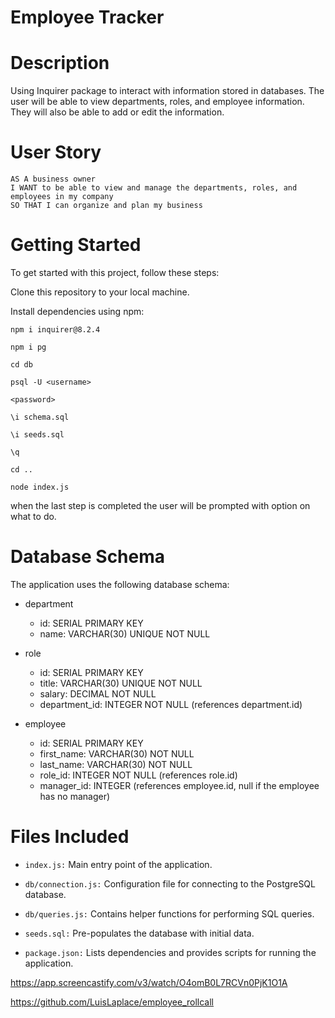 # Employee Tracker

# Description
Using Inquirer package to interact with information stored in databases.  The user will be able to view departments, roles, and employee information.  They will also be able to add or edit the information.

# User Story
```
AS A business owner
I WANT to be able to view and manage the departments, roles, and employees in my company
SO THAT I can organize and plan my business
```

# Getting Started
To get started with this project, follow these steps:

Clone this repository to your local machine.

Install dependencies using npm:
```
npm i inquirer@8.2.4

npm i pg

cd db

psql -U <username>

<password>

\i schema.sql

\i seeds.sql

\q

cd ..

node index.js
```
when the last step is completed the user will be prompted with option on what to do.  

# Database Schema
The application uses the following database schema:

- department

    - id: SERIAL PRIMARY KEY
    - name: VARCHAR(30) UNIQUE NOT NULL

- role

    - id: SERIAL PRIMARY KEY
    - title: VARCHAR(30) UNIQUE NOT NULL
    - salary: DECIMAL NOT NULL
    - department_id: INTEGER NOT NULL (references department.id)

- employee

    - id: SERIAL PRIMARY KEY
    - first_name: VARCHAR(30) NOT NULL
    - last_name: VARCHAR(30) NOT NULL
    - role_id: INTEGER NOT NULL (references role.id)
    - manager_id: INTEGER (references employee.id, null if the employee has no manager)


# Files Included
- `index.js:` Main entry point of the application.

- `db/connection.js:` Configuration file for connecting to the PostgreSQL database.

- `db/queries.js:` Contains helper functions for performing SQL queries.

- `seeds.sql:` Pre-populates the database with initial data.

- `package.json:` Lists dependencies and provides scripts for running the application.

https://app.screencastify.com/v3/watch/O4omB0L7RCVn0PjK1O1A

https://github.com/LuisLaplace/employee_rollcall
